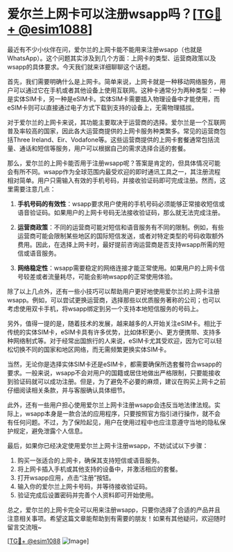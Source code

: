 # 爱尔兰上网卡可以注册wsapp吗？[[TG💪+ @esim1088](https://t.me/s/esim1088)]

最近有不少小伙伴在问，爱尔兰的上网卡能不能用来注册wsapp（也就是WhatsApp）。这个问题其实涉及到几个方面：上网卡的类型、运营商政策以及wsapp的具体要求。今天我们就来详细聊聊这个话题。

首先，我们需要明确什么是上网卡。简单来说，上网卡就是一种移动网络服务，用户可以通过它在手机或者其他设备上使用互联网。这种卡通常分为两种类型：一种是实体SIM卡，另一种是eSIM卡。实体SIM卡需要插入物理设备中才能使用，而eSIM卡则可以直接通过电子方式下载到支持的设备上，无需物理插拔。

对于爱尔兰的上网卡来说，其功能主要取决于运营商的选择。爱尔兰是一个互联网普及率较高的国家，因此各大运营商提供的上网卡服务种类繁多。常见的运营商包括Three Ireland、Eir、Vodafone等。这些运营商提供的上网卡套餐通常包括流量、通话和短信等服务，用户可以根据自己的需求选择合适的套餐。

那么，爱尔兰的上网卡能否用于注册wsapp呢？答案是肯定的，但具体情况可能会有所不同。wsapp作为全球范围内最受欢迎的即时通讯工具之一，其注册流程相对简单。用户只需输入有效的手机号码，并接收验证码即可完成注册。然而，这里需要注意几点：

1. **手机号码的有效性**：wsapp要求用户使用的手机号码必须能够正常接收短信或语音验证码。如果用户的上网卡号码无法接收验证码，那么就无法完成注册。
   
2. **运营商政策**：不同的运营商可能对短信和语音服务有不同的限制。例如，有些运营商可能会限制某些地区的国际短信发送，或者对特定类型的号码收取额外费用。因此，在选择上网卡时，最好提前咨询运营商是否支持wsapp所需的短信或语音服务。

3. **网络稳定性**：wsapp需要稳定的网络连接才能正常使用。如果用户的上网卡信号较差或者流量耗尽，可能会影响wsapp的正常使用体验。

除了以上几点外，还有一些小技巧可以帮助用户更好地使用爱尔兰的上网卡注册wsapp。例如，可以尝试更换运营商，选择那些以优质服务著称的公司；也可以考虑使用双卡手机，将wsapp绑定到另一个支持本地短信服务的号码上。

另外，值得一提的是，随着技术的发展，越来越多的人开始关注eSIM卡。相比于传统的实体SIM卡，eSIM卡具有许多优势，比如体积更小、更方便携带、支持多种网络制式等。对于经常出国旅行的人来说，eSIM卡尤其受欢迎，因为它可以轻松切换不同的国家和地区网络，而无需频繁更换实体SIM卡。

当然，无论你是选择实体SIM卡还是eSIM卡，都需要确保所选套餐符合wsapp的要求。一般来说，wsapp不会对用户的国籍或居住地做出严格限制，只要能接收到验证码就可以成功注册。但是，为了避免不必要的麻烦，建议在购买上网卡之前仔细阅读相关条款，并与客服确认具体细节。

此外，还有一些用户担心使用爱尔兰上网卡注册wsapp会违反当地法律法规。实际上，wsapp本身是一款合法的应用程序，只要按照官方指引进行操作，就不会有任何问题。不过，为了保险起见，用户在使用过程中也应注意遵守当地的隐私保护规定，避免泄露个人信息。

最后，如果你已经决定使用爱尔兰上网卡注册wsapp，不妨试试以下步骤：

1. 购买一张适合的上网卡，确保其支持短信或语音服务。
2. 将上网卡插入手机或其他支持的设备中，并激活相应的套餐。
3. 打开wsapp应用，点击“注册”按钮。
4. 输入你的爱尔兰上网卡号码，并等待接收验证码。
5. 验证完成后设置密码并完善个人资料即可开始使用。

总之，爱尔兰的上网卡完全可以用来注册wsapp，只要你选择了合适的产品并且注意相关事项。希望这篇文章能帮助到有需要的朋友！如果有其他疑问，欢迎随时留言交流哦~

[[TG💪+ @esim1088](https://t.me/s/esim1088) ![Image](https://i.postimg.cc/4NQfJmqS/Snipaste-2025-05-13-00-14-12.png)]